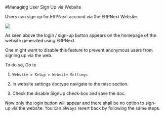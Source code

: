 #Managing User Sign Up via Website

Users can sign up for ERPNext account via the ERPNext Website.

<img src="{{docs_base_url}}/assets/img/website/website-login.png">

As seen above the login / sign-up button appears on the homepage of the website generated using ERPNext.

One might want to disable this feature to prevent anonymous users from signing up via the web.

To do so, Go to 

1. ` Website > Setup > Website Settings ` 

2. In website settings doctype navigate to the misc section.

3. Check the disable SignUp check-box and save the doc.

Now only the login button will appear and there shall be no option to sign-up via the website. You can always revert back by following the same steps.


<!-- markdown -->